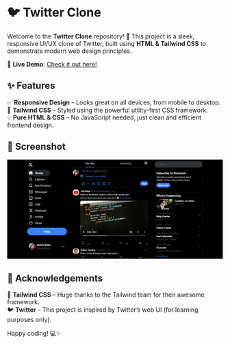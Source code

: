 # 🐦 Twitter Clone  

Welcome to the **Twitter Clone** repository! 🎉 This project is a sleek, responsive UI/UX clone of Twitter, built using **HTML & Tailwind CSS** to demonstrate modern web design principles.  

🚀 **Live Demo**: [Check it out here!](https://xclone-theta.vercel.app/)  

## ✨ Features  

✅ **Responsive Design** – Looks great on all devices, from mobile to desktop.  
🎨 **Tailwind CSS** – Styled using the powerful utility-first CSS framework.  
💡 **Pure HTML & CSS** – No JavaScript needed, just clean and efficient frontend design.  

## 📸 Screenshot  

![Twitter Clone Screenshot](img/Screenshot%202024-05-25%20140412.png)  

## 🙌 Acknowledgements  

💙 **Tailwind CSS** – Huge thanks to the Tailwind team for their awesome framework.  
🐦 **Twitter** – This project is inspired by Twitter’s web UI (for learning purposes only).  

Happy coding! 💻✨  
